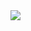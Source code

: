 <img src="http://upload.wikimedia.org/wikipedia/commons/thumb/5/52/Penis.svg/2000px-Penis.svg.png" />